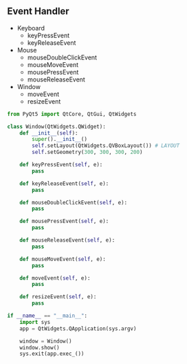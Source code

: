 ## Event Handler

- Keyboard
  - keyPressEvent
  - keyReleaseEvent
- Mouse
  - mouseDoubleClickEvent
  - mouseMoveEvent
  - mousePressEvent
  - mouseReleaseEvent
- Window
  - moveEvent
  - resizeEvent	

```python
from PyQt5 import QtCore, QtGui, QtWidgets

class Window(QtWidgets.QWidget):
    def __init__(self):
        super().__init__()
        self.setLayout(QtWidgets.QVBoxLayout()) # LAYOUT
        self.setGeometry(300, 300, 300, 200)

    def keyPressEvent(self, e):
        pass

    def keyReleaseEvent(self, e):
        pass

    def mouseDoubleClickEvent(self, e):
        pass

    def mousePressEvent(self, e):
        pass

    def mouseReleaseEvent(self, e):
        pass

    def mouseMoveEvent(self, e):
        pass

    def moveEvent(self, e):
        pass

    def resizeEvent(self, e):
        pass

if __name__ == "__main__":
    import sys
    app = QtWidgets.QApplication(sys.argv)

    window = Window()
    window.show()
    sys.exit(app.exec_())
```
